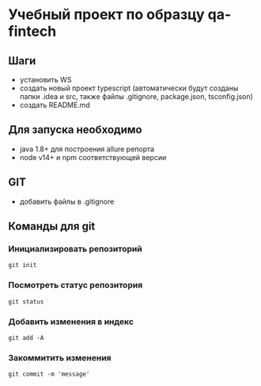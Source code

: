 # Учебный проект по образцу qa-fintech

## Шаги

- установить WS
- создать новый проект typescript (автоматически будут созданы папки .idea  и 
src, также файлы .gitignore, package.json, tsconfig.json)
- создать README.md

## Для запуска необходимо

- java 1.8+ для построения allure репорта
- node v14+ и npm соответствующей версии

## GIT

- добавить файлы в .gitignore

## Команды для git
### Инициализировать репозиторий
```text
git init
```
### Посмотреть статус репозитория
```text
git status
```
### Добавить изменения в индекс
```text
git add -A
```
### Закоммитить изменения
```text
git commit -m 'message'
```